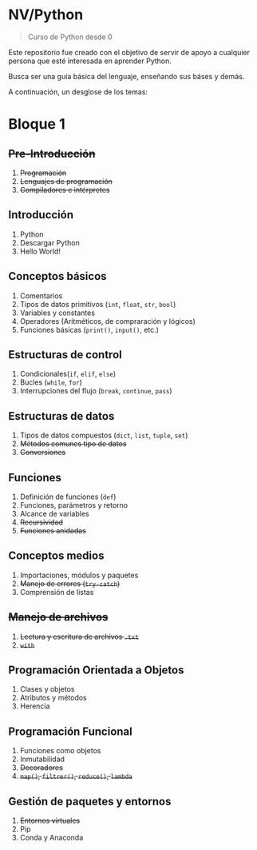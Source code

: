 # NV/Python
> Curso de Python desde 0

Este repositorio fue creado con el objetivo de servir de apoyo a cualquier persona que esté interesada en aprender Python.

Busca ser una guía básica del lenguaje, enseñando sus báses y demás.

A continuación, un desglose de los temas:

# Bloque 1

## ~~Pre-Introducción~~
1. ~~Programación~~
2. ~~Lenguajes de programación~~
3. ~~Compiladores e intérpretes~~

## Introducción

1. Python
2. Descargar Python
3. Hello World!

## Conceptos básicos 
1. Comentarios
2. Tipos de datos primitivos (`int`, `float`, `str`, `bool`)
3. Variables y constantes 
4. Operadores (Aritméticos, de compraración y lógicos)
5. Funciones básicas (`print()`, `input()`, etc.) 

## Estructuras de control
1. Condicionales(`if`, `elif`, `else`)
2. Bucles (`while`, `for`)
3. Interrupciones del flujo (`break`, `continue`, `pass`) 

## Estructuras de datos
1. Tipos de datos compuestos (`dict`, `list`, `tuple`, `set`)
2. ~~Métodos comunes tipo de datos~~ 
3. ~~Conversiones~~

## Funciones 
1. Definición de funciones (`def`)
2. Funciones, parámetros y retorno
3. Alcance de variables
4. ~~Recursividad~~
5. ~~Funciones anidadas~~

## Conceptos medios
1.  Importaciones, módulos y paquetes
2.  ~~Manejo de errores (`try-catch`)~~
3.  Comprensión de listas

## ~~Manejo de archivos~~
1. ~~Lectura y escritura de archivos `.txt`~~
2. ~~`with`~~

## Programación Orientada a Objetos 
1. Clases y objetos
2. Atributos y métodos
3. Herencia 

## Programación Funcional 
1. Funciones como objetos
2. Inmutabilidad
3. ~~Decoradores~~
4. ~~`map()`, `filtrer()`, `reduce()`, `lambda`~~

## Gestión de paquetes y entornos
1. ~~Entornos virtuales~~
2. Pip 
3. Conda y Anaconda  
